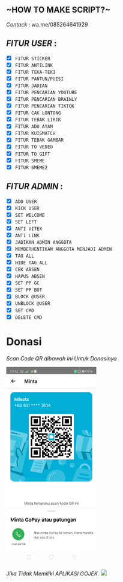 ## ~HOW TO MAKE SCRIPT?~
_Contack_ : wa.me/085264641929

## *FITUR USER* :
 - [x] ```FITUR STICKER```
 - [x] ```FITUR ANTILINK```
 - [x] ```FITUR TEKA-TEKI```
 - [x] ```FITUR PANTUN/PUISI```
 - [x] ```FITUR JADIAN```
 - [x] ```FITUR PENCARIAN YOUTUBE```
 - [x] ```FITUR PENCARIAN BRAINLY```
 - [x] ```FITUR PENCARIAN TIKTOK```
 - [x] ```FITUR CAK LONTONG```
 - [x] ```FITUR TEBAK LIRIK```
 - [x] ```FITUR ADU AYAM```
 - [x] ```FITUR KUISMATCH```
 - [x] ```FITUR TEBAK GAMBAR```
 - [x] ```FITUR TO VEDEO```
 - [x] ```FITUR TO GIFT```
 - [x] ```FITUR SMEME```
 - [x] ```FITUR SMEME2```

## *FITUR ADMIN* :
 - [x] ```ADD USER```
 - [x] ```KICK USER```
 - [x] ```SET WELCOME```
 - [x] ```SET LEFT```
 - [x] ```ANTI VITEX```
 - [x] ```ANTI LINK```
 - [x] ```JADIKAN ADMIN ANGGOTA```
 - [x] ```MEMBERHENTIKAN ANGGOTA MENJADI ADMIN```
 - [x] ```TAG ALL```
 - [x] ```HIDE TAG ALL```
 - [x] ```CEK ABSEN```
 - [x] ```HAPUS ABSEN```
 - [x] ```SET PP GC```
 - [x] ```SET PP BOT```
 - [x] ```BLOCK @USER```
 - [x] ```UNBLOCK @USER```
 - [x] ```SET CMD```
 - [x] ```DELETE CMD```

# Donasi
*Scan Code QR dibawah ini Untuk Donasinya*

 <img src="https://github.com/MrxMilzu/Zu.js/blob/main/Screenshot_2022-03-25-17-12-50-19_1c37ef63dcf02305cb94eec0e7b7412f.png" width="240" title="Menu" alt="Menu">
</p>

*Jika Tidak Memiliki APLIKASI GOJEK.*
[![](https://img.shields.io/badge/Dana-pay-white?logo=digital&logoColor=blue&labelColor=blue)](https://dana.me/083182423040)
